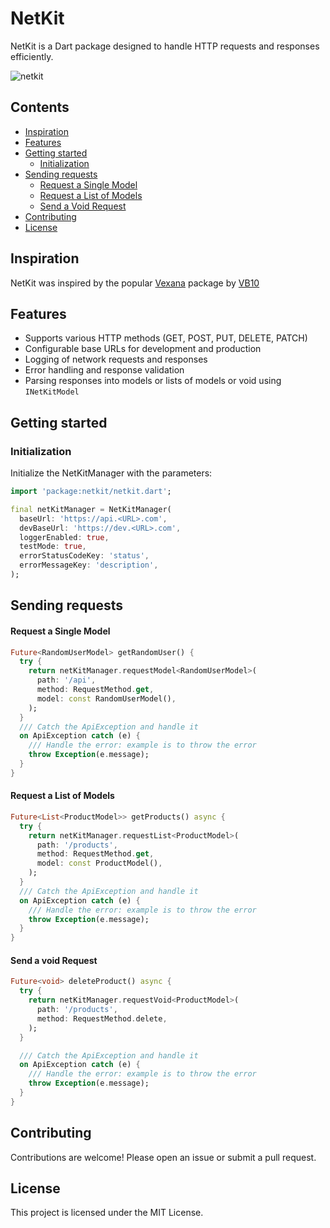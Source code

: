 # NetKit
NetKit is a Dart package designed to handle HTTP requests and responses efficiently.

![netkit](https://github.com/user-attachments/assets/eb34c4cf-80d5-43aa-823d-7f578f90663b)

## **Contents**

- [Inspiration](#inspiration)
- [Features](#features)
- [Getting started](#getting-started)
  - [Initialization](#initialization)
- [Sending requests](#sending-requests)
  - [Request a Single Model](#request-a-single-model)
  - [Request a List of Models](#request-a-list-of-models)
  - [Send a Void Request](#send-a-void-request) 
- [Contributing](#contributing)
- [License](#license)

## **Inspiration**

NetKit was inspired by the popular [Vexana](https://pub.dev/packages/vexana) package
by [VB10](https://github.com/VB10)

## **Features**

- Supports various HTTP methods (GET, POST, PUT, DELETE, PATCH)
- Configurable base URLs for development and production
- Logging of network requests and responses
- Error handling and response validation
- Parsing responses into models or lists of models or void using `INetKitModel`

## Getting started

### **Initialization**

Initialize the NetKitManager with the parameters:

```dart
import 'package:netkit/netkit.dart';

final netKitManager = NetKitManager(
  baseUrl: 'https://api.<URL>.com',
  devBaseUrl: 'https://dev.<URL>.com',
  loggerEnabled: true,
  testMode: true,
  errorStatusCodeKey: 'status',
  errorMessageKey: 'description',
);
```

## **Sending requests**

#### **Request a Single Model**

```dart
Future<RandomUserModel> getRandomUser() {
  try {
    return netKitManager.requestModel<RandomUserModel>(
      path: '/api',
      method: RequestMethod.get,
      model: const RandomUserModel(),
    );
  }
  /// Catch the ApiException and handle it
  on ApiException catch (e) {
    /// Handle the error: example is to throw the error
    throw Exception(e.message);
  }
}
```

#### **Request a List of Models**

```dart
Future<List<ProductModel>> getProducts() async {
  try {
    return netKitManager.requestList<ProductModel>(
      path: '/products',
      method: RequestMethod.get,
      model: const ProductModel(),
    );
  }
  /// Catch the ApiException and handle it
  on ApiException catch (e) {
    /// Handle the error: example is to throw the error
    throw Exception(e.message);
  }
}
```

#### **Send a void Request**

```dart
Future<void> deleteProduct() async {
  try {
    return netKitManager.requestVoid<ProductModel>(
      path: '/products',
      method: RequestMethod.delete,
    );
  }

  /// Catch the ApiException and handle it
  on ApiException catch (e) {
    /// Handle the error: example is to throw the error
    throw Exception(e.message);
  }
}
```

## Contributing

Contributions are welcome! Please open an issue or submit a pull request.

## License

This project is licensed under the MIT License.
  
